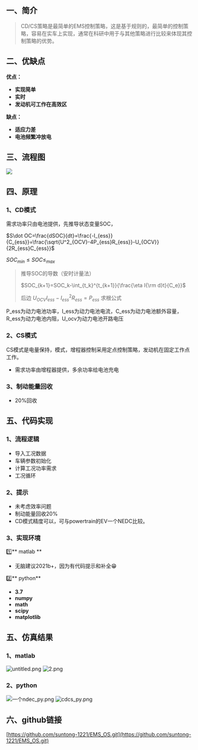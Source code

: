 ## 一、简介
> CD/CS策略是最简单的EMS控制策略，这是基于规则的，最简单的控制策略，容易在实车上实现，通常在科研中用于与其他策略进行比较来体现其控制策略的优势。

## 二、优缺点
**优点：**

- **实现简单**
- **实时**
- **发动机可工作在高效区**

**缺点：**

- **适应力差**
- **电池频繁冲放电**
## 三、流程图
![](https://cdn.nlark.com/yuque/0/2022/jpeg/29247941/1658491504699-1b275325-501f-4fd8-8f87-c9f6f50eb1dd.jpeg)
## 四、原理
### 1、CD模式
需求功率只由电池提供，先推导状态变量SOC，

$S\dot OC=\frac{dSOC}{dt}=\frac{-I_{ess}}{C_{ess}}=\frac{\sqrt{U^2_{OCV}-4P_{ess}R_{ess}}-U_{OCV}}{2R_{ess}C_{ess}}$  

$SOC_{min} \leq SOC\leq_{max}$

> 推导SOC的导数（安时计量法）
> 
> $SOC_{k+1}=SOC_k-\int_{t_k}^{t_{k+1}}{\frac{\eta I{\rm d}t}{C_e}}$
> 
> 后边  $U_{OCV}I_{ess}-I_{ess}^2R_{ess}=P_{ess}$
> 求根公式


P_ess为动力电池功率，I_ess为动力电池电流，C_ess为动力电池额外容量，R_ess为动力电池内阻，U_ocv为动力电池开路电压
### 2、CS模式
CS模式是电量保持，模式，增程器控制采用定点控制策略，发动机在固定工作点工作。

- 需求功率由增程器提供，多余功率给电池充电
### 3、制动能量回收

- 20%回收
## 五、代码实现
### 1、流程逻辑

- 导入工况数据
- 车辆参数初始化
- 计算工况功率需求
- 工况循环
### 2、提示

- 未考虑效率问题
- 制动能量回收20%
- CD模式精度可以，可与powertrain的EV一个NEDC比较。
### 3、实现环境
1️⃣** matlab **

- 无脑建议2021b+，因为有代码提示和补全😁

2️⃣** python**

- **3.7**
- **numpy**
- **math**
- **scipy**
- **matplotlib**



## 五、仿真结果
### 1、matlab
![untitled.png](https://cdn.nlark.com/yuque/0/2022/png/29247941/1658578071597-3a409205-7c74-4792-9a64-ba8e21e76de1.png#clientId=udeb27149-9620-4&crop=0&crop=0&crop=1&crop=1&from=drop&id=ud0e49798&margin=%5Bobject%20Object%5D&name=untitled.png&originHeight=1313&originWidth=1750&originalType=binary&ratio=1&rotation=0&showTitle=false&size=55831&status=done&style=none&taskId=u95b70829-2f57-46cf-ae70-5b98f292490&title=)
![2.png](https://cdn.nlark.com/yuque/0/2022/png/29247941/1658578078270-4f799f64-5dd6-4ac0-95e7-2410ccf11405.png#clientId=udeb27149-9620-4&crop=0&crop=0&crop=1&crop=1&from=drop&id=u27de6e91&margin=%5Bobject%20Object%5D&name=2.png&originHeight=1313&originWidth=1750&originalType=binary&ratio=1&rotation=0&showTitle=false&size=54936&status=done&style=none&taskId=u40546385-963e-452c-8cf3-193d58bc6a5&title=)
### 2、python
![一个ndec_py.png](https://cdn.nlark.com/yuque/0/2022/png/29247941/1658562210451-fd7e8a04-2b65-4092-8c58-8b2d9a278129.png#clientId=u544f25ee-f912-4&crop=0&crop=0&crop=1&crop=1&from=drop&id=uf9aaa9cf&margin=%5Bobject%20Object%5D&name=%E4%B8%80%E4%B8%AAndec_py.png&originHeight=480&originWidth=640&originalType=binary&ratio=1&rotation=0&showTitle=false&size=17642&status=done&style=none&taskId=u3eb2a083-bd99-4cd6-9907-41c29be4b1a&title=)
![cdcs_py.png](https://cdn.nlark.com/yuque/0/2022/png/29247941/1658562312340-9178376f-a20f-43bf-a16d-66196b9bf5b8.png#clientId=u544f25ee-f912-4&crop=0&crop=0&crop=1&crop=1&from=drop&id=ued3e45c6&margin=%5Bobject%20Object%5D&name=cdcs_py.png&originHeight=480&originWidth=640&originalType=binary&ratio=1&rotation=0&showTitle=false&size=20480&status=done&style=none&taskId=u6391f7fd-36bd-4212-86cd-047555e015c&title=)
## 六、github链接
[https://github.com/suntong-1221/EMS_OS.git](https://github.com/suntong-1221/EMS_OS.git)
